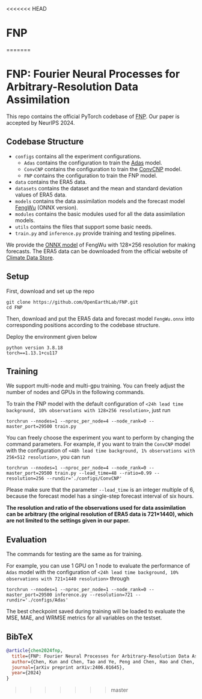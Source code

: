 <<<<<<< HEAD
# FNP
=======
# FNP: Fourier Neural Processes for Arbitrary-Resolution Data Assimilation

This repo contains the official PyTorch codebase of <a href="https://arxiv.org/abs/2406.01645" target="_blank">FNP</a>. Our paper is accepted by NeurIPS 2024.

## Codebase Structure

- `configs` contains all the experiment configurations.
    - `Adas` contains the configuration to train the <a href="https://arxiv.org/abs/2312.12462" target="_blank">Adas</a> model.
    - `ConvCNP` contains the configuration to train the <a href="https://arxiv.org/abs/1910.13556" target="_blank">ConvCNP</a> model.
    - `FNP` contains the configuration to train the FNP model.
- `data` contains the ERA5 data.
- `datasets` contains the dataset and the mean and standard deviation values of ERA5 data.
- `models` contains the data assimilation models and the forecast model <a href="https://arxiv.org/abs/2304.02948" target="_blank">FengWu</a> (ONNX version).
- `modules` contains the basic modules used for all the data assimilation models.
- `utils` contains the files that support some basic needs.
- `train.py` and `inference.py` provide training and testing pipelines.

We provide the <a href="https://drive.google.com/file/d/1kpzV2vaLbM23g_09AwC_d2hvZFxqVhBT/view?usp=sharing" target="_blank">ONNX model</a> of FengWu with 128×256 resolution for making forecasts. The ERA5 data can be downloaded from the official website of <a href="https://cds.climate.copernicus.eu" target="_blank">Climate Data Store</a>. 

## Setup

First, download and set up the repo

```
git clone https://github.com/OpenEarthLab/FNP.git
cd FNP
```

Then, download and put the ERA5 data and forecast model `FengWu.onnx` into corresponding positions according to the codebase structure.

Deploy the environment given below

```
python version 3.8.18
torch==1.13.1+cu117
```

## Training

We support multi-node and multi-gpu training. You can freely adjust the number of nodes and GPUs in the following commands.

To train the FNP model with the default configuration of `<24h lead time background, 10% observations with 128×256 resolution>`, just run

```
torchrun --nnodes=1 --nproc_per_node=4 --node_rank=0 --master_port=29500 train.py
```

You can freely choose the experiment you want to perform by changing the command parameters. For example, if you want to train the `ConvCNP` model with the configuration of `<48h lead time background, 1% observations with 256×512 resolution>`, you can run

```
torchrun --nnodes=1 --nproc_per_node=4 --node_rank=0 --master_port=29500 train.py --lead_time=48 --ratio=0.99 --resolution=256 --rundir='./configs/ConvCNP'
```

Please make sure that the parameter `--lead_time` is an integer multiple of 6, because the forecast model has a single-step forecast interval of six hours.

**The resolution and ratio of the observations used for data assimilation can be arbitrary (the original resolution of ERA5 data is 721×1440), which are not limited to the settings given in our paper.**

## Evaluation

The commands for testing are the same as for training. 

For example, you can use 1 GPU on 1 node to evaluate the performance of `Adas` model with the configuration of `<24h lead time background, 10% observations with 721×1440 resolution>` through

```
torchrun --nnodes=1 --nproc_per_node=1 --node_rank=0 --master_port=29500 inference.py --resolution=721 --rundir='./configs/Adas'
```

The best checkpoint saved during training will be loaded to evaluate the MSE, MAE, and WRMSE metrics for all variables on the testset.

## BibTeX
```bibtex
@article{chen2024fnp,
  title={FNP: Fourier Neural Processes for Arbitrary-Resolution Data Assimilation},
  author={Chen, Kun and Chen, Tao and Ye, Peng and Chen, Hao and Chen, Kang and Han, Tao and Ouyang, Wanli and Bai, Lei},
  journal={arXiv preprint arXiv:2406.01645},
  year={2024}
}
```
>>>>>>> master
